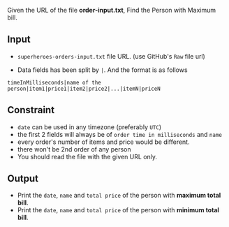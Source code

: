 Given the URL of the file **order-input.txt**, Find the Person with Maximum bill.

## Input

- `superheroes-orders-input.txt` file URL. (use GitHub's `Raw` file url)

- Data fields has been split by `|`. And the format is as follows

```
timeInMilliseconds|name of the person|item1|price1|item2|price2|...|itemN|priceN
```

## Constraint

- `date` can be used in any timezone (preferably `UTC`)
- the first 2 fields will always be of `order time in milliseconds` and `name`
- every order's number of items and price would be different.
- there won't be 2nd order of any person
- You should read the file with the given URL only.

## Output

- Print the `date`, `name` and `total price` of the person with **maximum total bill**.
- Print the `date`, `name` and `total price` of the person with **minimum total bill**.
